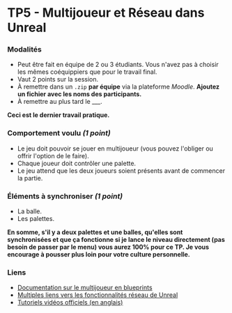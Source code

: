 # TP5 - Multijoueur et Réseau dans Unreal

### Modalités

 * Peut être fait en équipe de 2 ou 3 étudiants. Vous n'avez pas à choisir les mêmes coéquippiers que pour le travail final.
 * Vaut 2 points sur la session.
 * À remettre dans un `.zip` **par équipe** via la plateforme _Moodle_. **Ajoutez un fichier avec les noms des participants.**
 * À remettre au plus tard le ___.

**Ceci est le dernier travail pratique.**


### Comportement voulu _(1 point)_

 * Le jeu doit pouvoir se jouer en multijoueur (vous pouvez l'obliger ou offrir l'option de le faire).
 * Chaque joueur doit contrôler une palette.
 * Le jeu attend que les deux joueurs soient présents avant de commencer la partie.
 
### Éléments à synchroniser _(1 point)_

 * La balle.
 * Les palettes.
 
 **En somme, s'il y a deux palettes et une balles, qu'elles sont synchronisées et que ça fonctionne si je lance le niveau directement (pas besoin de passer par le menu) vous aurez 100% pour ce TP. Je vous encourage à pousser plus loin pour votre culture personnelle.**
 
### Liens
 
 * [Documentation sur le multijoueur en blueprints](https://docs.unrealengine.com/en-us/Gameplay/Networking/Blueprints)
 * [Multiples liens vers les fonctionnalités réseau de Unreal](https://docs.unrealengine.com/en-us/Gameplay/Networking)
 * [Tutoriels vidéos officiels (en anglais)](https://www.youtube.com/watch?v=TbaOyvWfJE0&list=PLZlv_N0_O1gYwhBTjNLSFPRiBpwe5sTwc&index=1)
